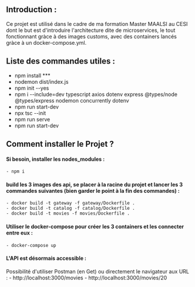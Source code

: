 ## Introduction :
Ce projet est utilisé dans le cadre de ma formation Master MAALSI au CESI dont le but est d'introduire l'architecture dite de microservices, le tout fonctionnant gràce à des images customs, avec des containers lancés gràce à un docker-compose.yml.


## Liste des commandes utiles :
- npm install ***
- nodemon dist/index.js
- npm init --yes
- npm i --include=dev typescript axios dotenv express @types/node @types/express nodemon concurrently dotenv
- npm run start-dev
- npx tsc --init
- npm run serve
- npm run start-dev

## Comment installer le Projet ?

#### Si besoin, installer les nodes_modules :
    - npm i

#### build les 3 images des api, se placer à la racine du projet et lancer les 3 commandes suivantes  (bien garder le point à la fin des commandes) :
    - docker build -t gateway -f gateway/Dockerfile .
    - docker build -t catalog -f catalog/Dockerfile .
    - docker build -t movies -f movies/Dockerfile .


#### Utiliser le docker-compose pour créer les 3 containers et les connecter entre eux  :
    - docker-compose up

#### L'API est désormais accessible :
Possibilité d'utiliser Postman (en Get) ou directement le navigateur aux URL :
    - http://localhost:3000/movies
    - http://localhost:3000/movies/20
